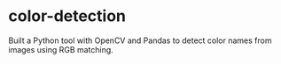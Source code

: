 # color-detection
Built a Python tool with OpenCV and Pandas to detect color names from images using RGB matching.
